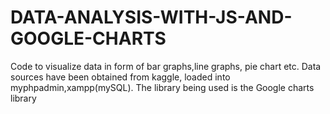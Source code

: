 # DATA-ANALYSIS-WITH-JS-AND-GOOGLE-CHARTS
Code to visualize data in form of bar graphs,line graphs, pie chart etc.
Data sources have been obtained from kaggle, loaded into myphpadmin,xampp(mySQL).
The library being used is the Google charts library 
